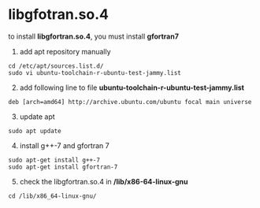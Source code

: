 # **libgfotran.so.4**

to install **libgfortran.so.4**, you must install **gfortran7**

1. add apt repository manually
```
cd /etc/apt/sources.list.d/
sudo vi ubuntu-toolchain-r-ubuntu-test-jammy.list
```
2. add following line to file **ubuntu-toolchain-r-ubuntu-test-jammy.list**
```
deb [arch=amd64] http://archive.ubuntu.com/ubuntu focal main universe
```
3. update apt
```
sudo apt update
```
4. install g++-7 and gfortran 7
```
sudo apt-get install g++-7
sudo apt-get install gfortran-7
```
5. check the libgfortran.so.4 in **/lib/x86-64-linux-gnu**
```
cd /lib/x86_64-linux-gnu/
```